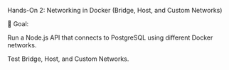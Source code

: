 Hands-On 2: Networking in Docker (Bridge, Host, and Custom Networks)

🎯 Goal:

Run a Node.js API that connects to PostgreSQL using different Docker networks.

Test Bridge, Host, and Custom Networks.
